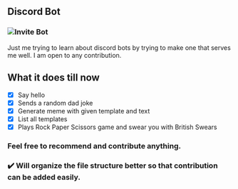 ## Discord Bot
### ![Invite Bot](https://discord.com/api/oauth2/authorize?client_id=781186803835207710&permissions=8&scope=bot)  
Just me trying to learn about discord bots by trying to make one that serves me well. I am open to any contribution.

## What it does till now
- [x] Say hello
- [x] Sends a random dad joke
- [x] Generate meme with given template and text
- [x] List all templates
- [x] Plays Rock Paper Scissors game and swear you with British Swears

### Feel free to recommend and contribute anything. 
### :heavy_check_mark: Will organize the file structure better so that contribution can be added easily.
